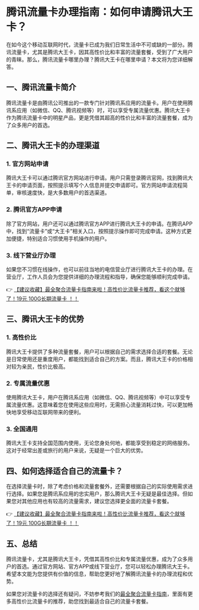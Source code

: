 # 腾讯流量卡办理指南：如何申请腾讯大王卡？

在如今这个移动互联网时代，流量卡已成为我们日常生活中不可或缺的一部分。腾讯流量卡，尤其是腾讯大王卡，因其高性价比和丰富的流量套餐，受到了广大用户的青睐。那么，腾讯流量卡哪里办理？腾讯大王卡在哪里申请？本文将为您详细解答。

## 一、腾讯流量卡简介

腾讯流量卡是由腾讯公司推出的一款专门针对腾讯系应用的流量卡。用户在使用腾讯系应用（如微信、QQ、腾讯视频等）时，可以享受专属流量优惠。腾讯大王卡作为腾讯流量卡中的明星产品，更是凭借其超高的性价比和丰富的流量套餐，成为了众多用户的首选。

## 二、腾讯大王卡的办理渠道

### 1. 官方网站申请

腾讯大王卡可以通过腾讯官方网站进行申请。用户只需登录腾讯官网，找到腾讯大王卡的申请页面，按照提示填写个人信息并提交申请即可。官方网站申请流程简单，审核速度快，是大多数用户的首选渠道。

### 2. 腾讯官方APP申请

除了官方网站，用户还可以通过腾讯官方APP进行腾讯大王卡的申请。在腾讯APP中，找到“流量卡”或“大王卡”相关入口，按照提示操作即可完成申请。这种方式更加便捷，特别适合习惯使用手机操作的用户。

### 3. 线下营业厅办理

如果您不习惯在线操作，也可以前往当地的电信营业厅进行腾讯大王卡的办理。在营业厅，工作人员会为您提供详细的办理流程和指导，确保您能够顺利完成申请。

👉 [【建议收藏】最全聚合流量卡指南来啦！高性价比流量卡推荐，看这个就够了！19元 100G长期流量卡 ！！](https://bit.ly/Liuliangka)

## 三、腾讯大王卡的优势

### 1. 高性价比

腾讯大王卡提供了多种流量套餐，用户可以根据自己的需求选择合适的套餐。无论是日常使用还是重度用户，都能找到适合自己的方案。而且，腾讯大王卡的价格相对较为亲民，性价比极高。

### 2. 专属流量优惠

使用腾讯大王卡，用户在腾讯系应用（如微信、QQ、腾讯视频等）中可以享受专属流量优惠。这意味着您在使用这些应用时，无需担心流量消耗过快，可以更加畅快地享受移动互联网带来的便利。

### 3. 全国通用

腾讯大王卡支持全国范围内使用，无论您身处何地，都能享受到稳定的网络服务。这对于经常出差或旅行的用户来说，无疑是一个巨大的优势。

## 四、如何选择适合自己的流量卡？

在选择流量卡时，除了考虑价格和流量套餐外，还需要根据自己的实际使用需求进行选择。如果您是腾讯系应用的忠实用户，那么腾讯大王卡无疑是最佳选择。但如果您对其他应用也有较高的流量需求，建议您选择更全面的流量卡套餐。

👉 [【建议收藏】最全聚合流量卡指南来啦！高性价比流量卡推荐，看这个就够了！19元 100G长期流量卡 ！！](https://bit.ly/Liuliangka)

## 五、总结

腾讯流量卡，尤其是腾讯大王卡，凭借其高性价比和专属流量优惠，成为了众多用户的首选。通过官方网站、官方APP或线下营业厅，您可以轻松办理腾讯大王卡。希望本文能为您提供有价值的信息，帮助您更好地了解腾讯流量卡的办理流程和优势。

如果您对流量卡的选择还有疑问，不妨参考我们的[最全聚合流量卡指南](https://bit.ly/Liuliangka)，里面有更多高性价比流量卡的推荐，助您找到最适合自己的流量卡套餐。